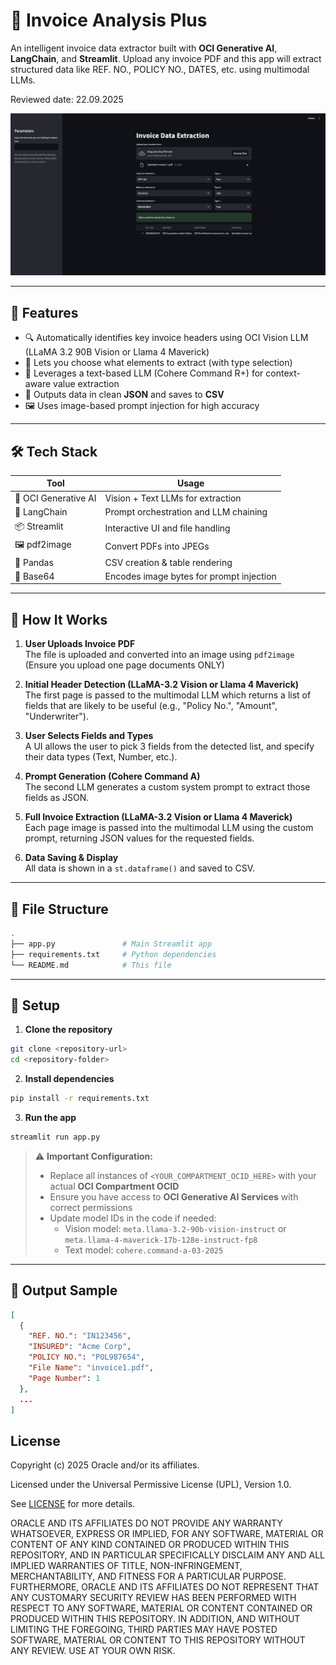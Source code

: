 # 🧾 Invoice Analysis Plus

An intelligent invoice data extractor built with **OCI Generative AI**, **LangChain**, and **Streamlit**. Upload any invoice PDF and this app will extract structured data like REF. NO., POLICY NO., DATES, etc. using multimodal LLMs.

Reviewed date: 22.09.2025

<img src="./image.png">
</img>

---

## 🚀 Features

- 🔍 Automatically identifies key invoice headers using OCI Vision LLM (LLaMA 3.2 90B Vision or Llama 4 Maverick)
- 🤖 Lets you choose what elements to extract (with type selection)
- 🧠 Leverages a text-based LLM (Cohere Command R+) for context-aware value extraction
- 🧪 Outputs data in clean **JSON** and saves to **CSV**
- 🖼️ Uses image-based prompt injection for high accuracy

---

## 🛠️ Tech Stack

| Tool                | Usage                                   |
|---------------------|------------------------------------------|
| 🧠 OCI Generative AI | Vision + Text LLMs for extraction       |
| 🧱 LangChain         | Prompt orchestration and LLM chaining   |
| 📦 Streamlit         | Interactive UI and file handling        |
| 🖼️ pdf2image         | Convert PDFs into JPEGs                 |
| 🧾 Pandas            | CSV creation & table rendering          |
| 🔐 Base64            | Encodes image bytes for prompt injection|

---

## 🧠 How It Works

1. **User Uploads Invoice PDF**  
   The file is uploaded and converted into an image using `pdf2image` (Ensure you upload one page documents ONLY)

2. **Initial Header Detection (LLaMA-3.2 Vision or Llama 4 Maverick)**  
   The first page is passed to the multimodal LLM which returns a list of fields that are likely to be useful (e.g., "Policy No.", "Amount", "Underwriter").

3. **User Selects Fields and Types**  
   A UI allows the user to pick 3 fields from the detected list, and specify their data types (Text, Number, etc.).

4. **Prompt Generation (Cohere Command A)**  
   The second LLM generates a custom system prompt to extract those fields as JSON.

5. **Full Invoice Extraction (LLaMA-3.2 Vision or Llama 4 Maverick)**  
   Each page image is passed into the multimodal LLM using the custom prompt, returning JSON values for the requested fields.

6. **Data Saving & Display**  
   All data is shown in a `st.dataframe()` and saved to CSV.

---

## 📁 File Structure

```bash
.
├── app.py               # Main Streamlit app
├── requirements.txt     # Python dependencies
└── README.md            # This file
```

---

## 🔧 Setup

1. **Clone the repository**

```bash
git clone <repository-url>
cd <repository-folder>
```

2. **Install dependencies**

```bash
pip install -r requirements.txt
```

3. **Run the app**

```bash
streamlit run app.py
```

> ⚠️ **Important Configuration:**
>
> - Replace all instances of `<YOUR_COMPARTMENT_OCID_HERE>` with your actual **OCI Compartment OCID**
> - Ensure you have access to **OCI Generative AI Services** with correct permissions
> - Update model IDs in the code if needed:  
>   - Vision model: `meta.llama-3.2-90b-vision-instruct` or `meta.llama-4-maverick-17b-128e-instruct-fp8`
>   - Text model: `cohere.command-a-03-2025`

---

## 📁 Output Sample

```json
[
  {
    "REF. NO.": "IN123456",
    "INSURED": "Acme Corp",
    "POLICY NO.": "POL987654",
    "File Name": "invoice1.pdf",
    "Page Number": 1
  },
  ...
]
```

## License
Copyright (c) 2025 Oracle and/or its affiliates.

Licensed under the Universal Permissive License (UPL), Version 1.0.

See [LICENSE](LICENSE.txt) for more details.

ORACLE AND ITS AFFILIATES DO NOT PROVIDE ANY WARRANTY WHATSOEVER, EXPRESS OR IMPLIED, FOR ANY SOFTWARE, MATERIAL OR CONTENT OF ANY KIND CONTAINED OR PRODUCED WITHIN THIS REPOSITORY, AND IN PARTICULAR SPECIFICALLY DISCLAIM ANY AND ALL IMPLIED WARRANTIES OF TITLE, NON-INFRINGEMENT, MERCHANTABILITY, AND FITNESS FOR A PARTICULAR PURPOSE.  FURTHERMORE, ORACLE AND ITS AFFILIATES DO NOT REPRESENT THAT ANY CUSTOMARY SECURITY REVIEW HAS BEEN PERFORMED WITH RESPECT TO ANY SOFTWARE, MATERIAL OR CONTENT CONTAINED OR PRODUCED WITHIN THIS REPOSITORY. IN ADDITION, AND WITHOUT LIMITING THE FOREGOING, THIRD PARTIES MAY HAVE POSTED SOFTWARE, MATERIAL OR CONTENT TO THIS REPOSITORY WITHOUT ANY REVIEW. USE AT YOUR OWN RISK. 
